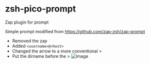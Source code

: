 # zsh-pico-prompt
Zap plugin for prompt

Simple prompt modified from <https://github.com/zap-zsh/zap-prompt>
- Removed the zap
- Added `<username>@<host>`
- Changed the arrow to a more conventional >
- Put the dirname before the >
![image](https://user-images.githubusercontent.com/1290303/208320543-54b96f6c-7073-4273-b925-d0ddc4dfc3d7.png)

